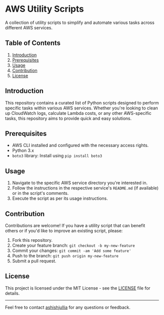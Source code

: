 # AWS Utility Scripts

A collection of utility scripts to simplify and automate various tasks across different AWS services.

## Table of Contents

1. [Introduction](#introduction)
2. [Prerequisites](#prerequisites)
3. [Usage](#usage)
4. [Contribution](#contribution)
5. [License](#license)

## Introduction

This repository contains a curated list of Python scripts designed to perform specific tasks within various AWS services. Whether you're looking to clean up CloudWatch logs, calculate Lambda costs, or any other AWS-specific tasks, this repository aims to provide quick and easy solutions.

## Prerequisites

- AWS CLI installed and configured with the necessary access rights.
- Python 3.x
- `boto3` library: Install using `pip install boto3`

## Usage

1. Navigate to the specific AWS service directory you're interested in.
2. Follow the instructions in the respective service's `README.md` (if available) or in the script's comments.
3. Execute the script as per its usage instructions.

## Contribution

Contributions are welcome! If you have a utility script that can benefit others or if you'd like to improve an existing script, please:

1. Fork this repository.
2. Create your feature branch: `git checkout -b my-new-feature`
3. Commit your changes: `git commit -am 'Add some feature'`
4. Push to the branch: `git push origin my-new-feature`
5. Submit a pull request.

## License

This project is licensed under the MIT License - see the [LICENSE](LICENSE) file for details.

---

Feel free to contact [ashishjullia](https://github.com/ashishjullia) for any questions or feedback.
